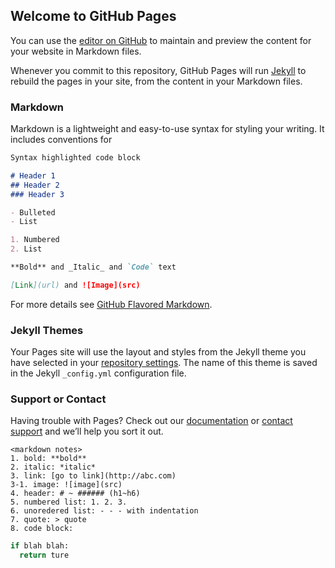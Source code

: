 ## Welcome to GitHub Pages

You can use the [editor on GitHub](https://github.com/jihkim401/jihkim401.github.io/edit/master/README.md) to maintain and preview the content for your website in Markdown files.

Whenever you commit to this repository, GitHub Pages will run [Jekyll](https://jekyllrb.com/) to rebuild the pages in your site, from the content in your Markdown files.

### Markdown

Markdown is a lightweight and easy-to-use syntax for styling your writing. It includes conventions for

```markdown
Syntax highlighted code block

# Header 1
## Header 2
### Header 3

- Bulleted
- List

1. Numbered
2. List

**Bold** and _Italic_ and `Code` text

[Link](url) and ![Image](src)
```

For more details see [GitHub Flavored Markdown](https://guides.github.com/features/mastering-markdown/).

### Jekyll Themes

Your Pages site will use the layout and styles from the Jekyll theme you have selected in your [repository settings](https://github.com/jihkim401/jihkim401.github.io/settings). The name of this theme is saved in the Jekyll `_config.yml` configuration file.

### Support or Contact

Having trouble with Pages? Check out our [documentation](https://help.github.com/categories/github-pages-basics/) or [contact support](https://github.com/contact) and we’ll help you sort it out.


```
<markdown notes>
1. bold: **bold**
2. italic: *italic*
3. link: [go to link](http://abc.com)
3-1. image: ![image](src)
4. header: # ~ ###### (h1~h6)
5. numbered list: 1. 2. 3.
6. unoredered list: - - - with indentation
7. quote: > quote
8. code block:
```
```python
if blah blah:
  return ture
```
```
